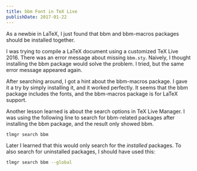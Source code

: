 ```yaml
---
title: bbm Font in TeX Live
publishDate: 2017-01-22
---
```


As a newbie in LaTeX, I just found that bbm and bbm-macros packages should be installed together.

I was trying to compile a LaTeX document using a customized TeX Live 2016. There was an error message about missing `bbm.sty`. Naively, I thought installing the bbm package would solve the problem. I tried, but the same error message appeared again.

After searching around, I got a hint about the bbm-macros package. I gave it a try by simply installing it, and it worked perfectly. It seems that the bbm package includes the fonts, and the bbm-macros package is for LaTeX support.

Another lesson learned is about the search options in TeX Live Manager. I was using the following line to search for bbm-related packages after installing the bbm package, and the result only showed bbm.

```bash
tlmgr search bbm
```

Later I learned that this would only search for the *installed* packages. To also search for uninstalled packages, I should have used this:

```bash
tlmgr search bbm --global
```
